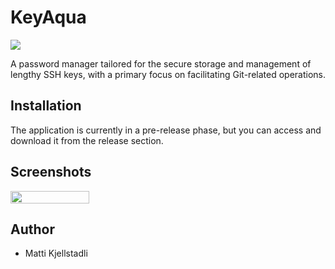 # KeyAqua

<div style="display:flex;">
    <img src="https://github.com/mattkje/KeyAqua/blob/main/src/main/resources/com/example/keyaqua/6676583.png?raw=true" style="max-width: 20%;">
</div>

A password manager tailored for the secure storage and management of lengthy SSH keys, 
with a primary focus on facilitating Git-related operations.

## Installation

The application is currently in a pre-release phase, but you can access and download 
it from the release section.

## Screenshots

<div style="display:flex;">
    <img src="https://github.com/mattkje/KeyAqua/blob/main/src/main/resources/com/example/keyaqua/screenshot1.png?raw=true" width="50%">
</div>



## Author
- Matti Kjellstadli
